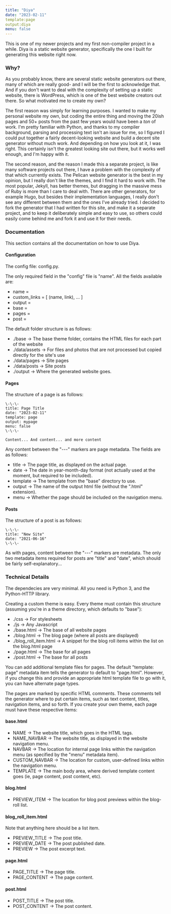 ```yaml
---
title: "Diya"
date: "2023-02-11"
template:page
output:diya
menu: false
---
```


This is one of my newer projects and my first non-compiler project in a while. Diya is a static website generator, specifically the one I built for generating this website right now.


### Why?

As you probably know, there are several static website generators out there, many of which are really good- and I will be the first to acknowledge that. And if you don't want to deal with the complexity of setting up a static website, there is WordPress, which is one of the best website creators out there. So what motivated me to create my own?

The first reason was simply for learning purposes. I wanted to make my personal website my own, but coding the entire thing and moving the 20ish pages and 50+ posts from the past few years would have been a _ton_ of work. I'm pretty familiar with Python, and thanks to my compiler background, parsing and processing text isn't an issue for me, so I figured I could put together a fairly decent-looking website and build a decent site generator without much work. And depending on how you look at it, I was right. This certainly isn't the greatest looking site out there, but it works well enough, and I'm happy with it.

The second reason, and the reason I made this a separate project, is like many software projects out there, I have a problem with the complexity of that which currently exists. The Pelican website generator is the best in my opinion, but I really don't like the themes, and I find it hard to work with. The most popular, Jekyll, has better themes, but dragging in the massive mess of Ruby is more than I care to deal with. There are other generators, for example Hugo, but besides their implementation languages, I really don't see any different between them and the ones I've already tried. I decided to fork the generator that I had written for this site, and make it a separate project, and to keep it deliberately simple and easy to use, so others could easily come behind me and fork it and use it for their needs.


### Documentation

This section contains all the documentation on how to use Diya.

#### Configuration

The config file: config.py.

The only required field in the "config" file is "name". All the fields available are:

- name = <string>
- custom\_links = \[ (name, link), ... \]
- output = <string>
- base = <string>
- pages = <string>
- post = <string>

The default folder structure is as follows:

- ./base -> The base theme folder, contains the HTML files for each part of the website
- ./data/assets -> For files and photos that are not processed but copied directly for the site's use
- ./data/pages -> Site pages
- ./data/posts -> Site posts
- ./output -> Where the generated website goes.


#### Pages

The structure of a page is as follows:

```
\-\-\-
title: Page Title
date: "2023-02-11"
template: page
output: mypage
menu: false
\-\-\-

Content... And content... and more content
```

Any content between the "---" markers are page metadata. The fields are as follows:

- title -> The page title, as displayed on the actual page.
- date -> The date in year-month-day format (not actually used at the moment, but required to be included).
- template -> The template from the "base" directory to use.
- output -> The name of the output html file (without the ".html" extension).
- menu -> Whether the page should be included on the navigation menu.


#### Posts

The structure of a post is as follows:

```
\-\-\-
title: "New Site"
date: "2021-06-16"
\-\-\-
```

As with pages, content between the "---" markers are metadata. The only two metadata items required for posts are "title" and "date", which should be fairly self-explanatory...



### Technical Details

The dependecies are very minimal. All you need is Python 3, and the Python-HTTP library.

Creating a custom theme is easy. Every theme must contain this structure (assuming you're in a theme directory, which defaults to "base"):

- ./css -> For stylesheets
- ./js -> Any Javascript
- ./base.html -> The base of all website pages
- ./blog.html -> The blog page (where all posts are displayed)
- ./blog\_roll\_item.html -> A snippet for the blog roll items within the list on the blog.html page
- ./page.html -> The base for all pages
- ./post.html -> The base for all posts

You can add additional template files for pages. The default "template: page" metadata item tells the generator to default to "page.html". However, if you change this and provide an appropriate html template file to go with it, you can have alternate page types.

The pages are marked by specific HTML comments. These comments tell the generator where to put certain items, such as text content, titles, navigation items, and so forth. If you create your own theme, each page must have these respective items:

#### base.html

- NAME -> The website title, which goes in the HTML <title></title> tags.
- NAME\_NAVBAR -> The website title, as displayed in the website navigation menu.
- NAVBAR -> The location for internal page links within the navigation menu (as specified by the "menu" metadata item).
- CUSTOM\_NAVBAR -> The location for custom, user-defined links within the navigation menu.
- TEMPLATE -> The main body area, where derived template content goes (ie, page content, post content, etc).

#### blog.html

- PREVIEW_ITEM -> The location for blog post previews within the blog-roll list.

#### blog\_roll\_item.html

Note that anything here should be a list item.

- PREVIEW\_TITLE -> The post title.
- PREVIEW\_DATE -> The post published date.
- PREVIEW -> The post excerpt text.

#### page.html

- PAGE\_TITLE -> The page title.
- PAGE\_CONTENT -> The page content.

#### post.html

- POST\_TITLE -> The post title.
- POST\_CONTENT -> The post content.

